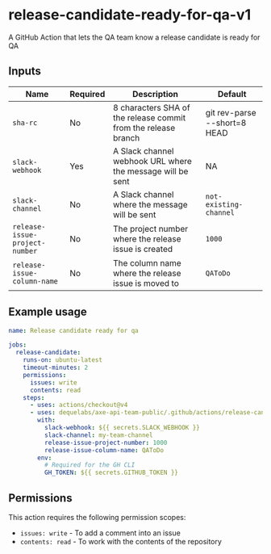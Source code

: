 # release-candidate-ready-for-qa-v1

A GitHub Action that lets the QA team know a release candidate is ready for QA

## Inputs

| Name                           | Required | Description                                                    | Default                      |
| ------------------------------ | -------- | -------------------------------------------------------------- | ---------------------------- |
| `sha-rc`                       | No       | 8 characters SHA of the release commit from the release branch | git rev-parse --short=8 HEAD |
| `slack-webhook`                | Yes      | A Slack channel webhook URL where the message will be sent     | NA                           |
| `slack-channel`                | No       | A Slack channel where the message will be sent                 | `not-existing-channel`       |
| `release-issue-project-number` | No       | The project number where the release issue is created          | `1000`                       |
| `release-issue-column-name`    | No       | The column name where the release issue is moved to            | `QAToDo`                     |

## Example usage

```yaml
name: Release candidate ready for qa

jobs:
  release-candidate:
    runs-on: ubuntu-latest
    timeout-minutes: 2
    permissions:
      issues: write
      contents: read
    steps:
      - uses: actions/checkout@v4
      - uses: dequelabs/axe-api-team-public/.github/actions/release-candidate-ready-for-qa-v1-v1@main
        with:
          slack-webhook: ${{ secrets.SLACK_WEBHOOK }}
          slack-channel: my-team-channel
          release-issue-project-number: 1000
          release-issue-column-name: QAToDo
        env:
          # Required for the GH CLI
          GH_TOKEN: ${{ secrets.GITHUB_TOKEN }}
```

## Permissions

This action requires the following permission scopes:

- `issues: write` - To add a comment into an issue
- `contents: read` - To work with the contents of the repository
